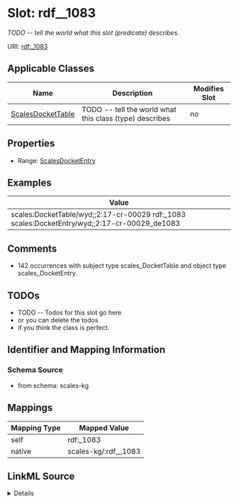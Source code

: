 

# Slot: rdf__1083


_TODO -- tell the world what this slot (predicate) describes._





URI: [rdf:_1083](http://www.w3.org/1999/02/22-rdf-syntax-ns#_1083)



<!-- no inheritance hierarchy -->





## Applicable Classes

| Name | Description | Modifies Slot |
| --- | --- | --- |
| [ScalesDocketTable](../classes/ScalesDocketTable.md) | TODO -- tell the world what this class (type) describes |  no  |







## Properties

* Range: [ScalesDocketEntry](../classes/ScalesDocketEntry.md)






## Examples

| Value |
| --- |
| scales:DocketTable/wyd;;2:17-cr-00029 rdf:_1083 scales:DocketEntry/wyd;;2:17-cr-00029_de1083 |

## Comments

* 142 occurrences with subject type scales_DocketTable and object type scales_DocketEntry.

## TODOs

* TODO -- Todos for this slot go here
* or you can delete the todos
* if you think the class is perfect.

## Identifier and Mapping Information







### Schema Source


* from schema: scales-kg




## Mappings

| Mapping Type | Mapped Value |
| ---  | ---  |
| self | rdf:_1083 |
| native | scales-kg/:rdf__1083 |




## LinkML Source

<details>
```yaml
name: rdf__1083
description: TODO -- tell the world what this slot (predicate) describes.
todos:
- TODO -- Todos for this slot go here
- or you can delete the todos
- if you think the class is perfect.
comments:
- 142 occurrences with subject type scales_DocketTable and object type scales_DocketEntry.
examples:
- value: scales:DocketTable/wyd;;2:17-cr-00029 rdf:_1083 scales:DocketEntry/wyd;;2:17-cr-00029_de1083
from_schema: scales-kg
rank: 1000
slot_uri: rdf:_1083
alias: rdf__1083
domain_of:
- scales_DocketTable
range: scales_DocketEntry

```
</details>